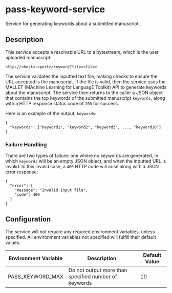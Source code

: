 # pass-keyword-service
Service for generating keywords about a submitted manuscript. 


## Description
This service accepts a resolvable URL to a bytestream, which is the user uploaded manuscript:

`http://<host>:<port>/keyword?file=<file>`

The service validates the inputted text file, making checks to ensure the URL accepted is the manuscript. If the file is valid, then the service uses the MALLET (MAchine Learning for LanguagE Toolkit) API to generate keywords about the manuscript. The service then returns to the caller a JSON object that contains the top keywords of the submitted manuscript `keywords`, along with a HTTP response status code of `200` for success.

Here is an example of the output, `keywords`:

```
{
  "keywords": ["keyword1", "keyword2", "keyword3", ..., "keyword10"]
}
```

### Failure Handling
There are two types of failure: one where no keywords are generated, in which `keywords` will be an empty JSON object, and when the inputted URL is invalid. In this invalid case, a `400` HTTP code will arise along with a JSON error response:

```
{
  "error": {
    "message": "Invalid input file",
    "code": 400
  }
}
```

## Configuration
The service will not require any required environment variables, unless specified. All environment variables not specified will fulfill their default values. 

| Environment Variable  		| Description  		| Default Value |
| ------------- | ------------- | ------------- |
| PASS_KEYWORD_MAX | Do not output more than specified number of keywords | 10 |
